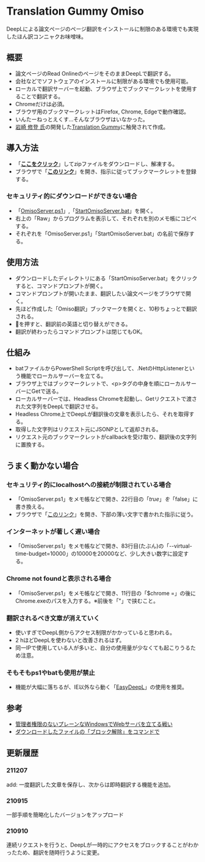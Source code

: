 # Translation Gummy Omiso
DeepLによる論文ページのページ翻訳をインストールに制限のある環境でも実現したほん訳コンニャクお味噌味。

## 概要
* 論文ページのRead OnlineのページをそのままDeepLで翻訳する。
* 会社などでソフトウェアのインストールに制限がある環境でも使用可能。
* ローカルで翻訳サーバーを起動、ブラウザ上でブックマークレットを使用することで翻訳する。
* Chromeだけは必須。
* ブラウザ用のブックマークレットはFirefox, Chrome, Edgeで動作確認。
* いんたーねっとえくす...そんなブラウザはいなかった。
* [岩崎 修登 氏](https://twitter.com/cabernet_rock)の開発した[Translation Gummy](https://github.com/iwasakishuto/Translation-Gummy)に触発されて作成。

## 導入方法
* 「**[ここをクリック](../../releases/latest/download/TranslationGummyOmiso.zip)**」してzipファイルをダウンロードし、解凍する。  
* ブラウザで「**[このリンク](https://kyu49.github.io/TranslationGummyOmiso/)**」を開き、指示に従ってブックマークレットを登録する。
### セキュリティ的にダウンロードができない場合
* 「[OmisoServer.ps1](./OmisoServer.ps1)」,「[StartOmisoServer.bat](./StartOmisoServer.bat)」を開く。
* 右上の「Raw」からプログラムを表示して、それぞれを別のメモ帳にコピペする。
* それぞれを「OmisoServer.ps1」「StartOmisoServer.bat」の名前で保存する。
## 使用方法
* ダウンロードしたディレクトリにある「StartOmisoServer.bat」をクリックすると、コマンドプロンプトが開く。
* コマンドプロンプトが開いたまま、翻訳したい論文ページをブラウザで開く。
* 先ほど作成した「Omiso翻訳」ブックマークを開くと、10秒ちょっとで翻訳される。
* 🔄を押すと、翻訳前の英語と切り替えができる。
* 翻訳が終わったらコマンドプロンプトは閉じてもOK。
## 仕組み
* batファイルからPowerShell Scriptを呼び出して、.NetのHttpListenerという機能でローカルサーバーを立てる。
* ブラウザ上ではブックマークレットで、\<p\>タグの中身を順にローカルサーバーにGetで送る。
* ローカルサーバーでは、Headless Chromeを起動し、Getリクエストで渡された文字列をDeepLで翻訳させる。
* Headless Chrome上でDeepLが翻訳後の文章を表示したら、それを取得する。
* 取得した文字列はリクエスト元にJSONPとして返却される。
* リクエスト元のブックマークレットがcallbackを受け取り、翻訳後の文字列に置換する。
## うまく動かない場合
### セキュリティ的にlocalhostへの接続が制限されている場合
* 「OmisoServer.ps1」をメモ帳などで開き、22行目の「$true」を「$false」に書き換える。
* ブラウザで「[このリンク](https://kyu49.github.io/TranslationGummyOmiso/)」を開き、下部の薄い文字で書かれた指示に従う。
### インターネットが著しく遅い場合
* 「OmisoServer.ps1」をメモ帳などで開き、83行目(たぶん)の「--virtual-time-budget=10000」の10000を20000など、少し大きい数字に設定する。
### Chrome not foundと表示される場合
* 「OmisoServer.ps1」をメモ帳などで開き、11行目の「$chrome =」の後にChrome.exeのパスを入力する。※前後を「"」で挟むこと。
### 翻訳されるべき文章が消えていく
* 使いすぎでDeepL側からアクセス制限がかかっていると思われる。
* 2 hほどDeepLを使わないと改善されるはず。
* 同一IPで使用している人が多いと、自分の使用量が少なくても起こりうるため注意。
### そもそもps1やbatも使用が禁止
* 機能が大幅に落ちるが、IE以外なら動く「[EasyDeepL](https://github.com/KYU49/EasyDeepL)」の使用を推奨。

## 参考
* [管理者権限のないプレーンなWindowsでWebサーバを立てる戦い](https://qiita.com/koyoru1214/items/721e528c86ee2baff871)
* [ダウンロードしたファイルの「ブロック解除」をコマンドで](https://qiita.com/gentaro/items/3beb65a8f2f89089a042)


## 更新履歴
### 211207
add: 一度翻訳した文章を保存し、次からは即時翻訳する機能を追加。
### 210915
一部手順を簡略化したバージョンをアップロード
### 210910
連続リクエストを行うと、DeepLが一時的にアクセスをブロックすることがわかったため、翻訳を随時行うように変更。